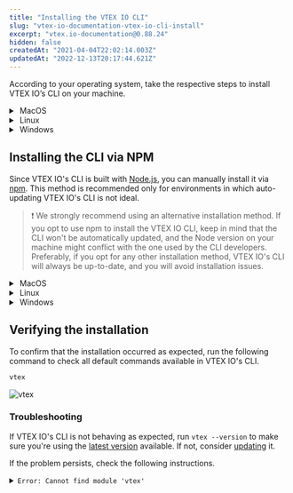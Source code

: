 ```yaml
---
title: "Installing the VTEX IO CLI"
slug: "vtex-io-documentation-vtex-io-cli-install"
excerpt: "vtex.io-documentation@0.88.24"
hidden: false
createdAt: "2021-04-04T22:02:14.003Z"
updatedAt: "2022-12-13T20:17:44.621Z"
---
```


According to your operating system, take the respective steps to install VTEX IO’s CLI on your machine.

<details>
  <summary><span class="fa fa-apple">&nbsp;</span>MacOS</summary>
<br>

- **Brew**

  > ⚠️ Warning
  >
  > For machines running on Apple M1 chip, before installing VTEX IO CLI, install [Rosetta](https://support.apple.com/en-us/HT211861) and enable the machine to use the command-line interface for a Mac with an Intel processor.  To install Rosetta, run the following in your terminal: `/usr/sbin/softwareupdate --install-rosetta --agree-to-license`.

  1. Install **Homebrew** by following the instructions on [**Homebrew website**](https://brew.sh/index).

  ![brew](https://cdn.jsdelivr.net/gh/vtexdocs/dev-portal-content@readme-docs/docs/vtex-io/Reference/vtex-io-documentation-vtex-io-cli-installation-and-command-reference/7a812a5-Screen_Shot_2021-04-20_at_19.49.25_23.png)

  2. Then, install **VTEX IO'S CLI** by running the following command.

  ```sh
  brew tap vtex/vtex
  brew install vtex
  ```

<br>
</details>

<details>
  <summary><span class="fa fa-linux">&nbsp;</span>Linux</summary>
<br>

- **Tarball**

  > ⚠️ Before the installation, check if you have the [curl](https://curl.se/) command-line tool and library installed on your machine.

  Open the terminal and run the following command to install the VTEX IO CLI.

  ```sh
  curl -L https://vtex.io/vtexcli/install | sh
  ```

<br>
</details>

<details>
  <summary><span class="fa fa-windows">&nbsp;</span>Windows</summary>
<br>

- **Installer for Windows**

1. Download the appropriate installer for your Windows system ([64-bit installer](https://vtex.io/vtexcli/install/win-x64); [32-bit installer](https://vtex.io/vtexcli/install/win-x32)).
2. Open the downloaded file and follow the instructions to finish the installation process.
3. Run the Windows Terminal with elevated administrator permission by right-clicking on the Windows Terminal icon and selecting "Run as administrator."
4. Run the following command to complete the installation.

  ```sh
  vtex
  ```

  To which will appear the following message.

  ![](https://cdn.jsdelivr.net/gh/vtexdocs/dev-portal-content@readme-docs/docs/vtex-io/Reference/vtex-io-documentation-vtex-io-cli-installation-and-command-reference/205149759-4b6207c9-b497-4e39-82ff-e1358e72699f_71.png)

  For the next step, you won't need to be in your admin role.

<br>
</details>

## Installing the CLI via NPM

Since VTEX IO's CLI is built with [Node.js](https://nodejs.org/en/), you can manually install it via [npm](https://www.npmjs.com/package/vtex). This method is recommended only for environments in which auto-updating VTEX IO's CLI is not ideal.

> ❗️ We strongly recommend using an alternative installation method. If you opt to use npm to install the VTEX IO CLI, keep in mind that the CLI won't be automatically updated, and the Node version on your machine might conflict with the one used by the CLI developers. Preferably, if you opt for any other installation method, VTEX IO's CLI will always be up-to-date, and you will avoid installation issues.

<details>
  <summary><span class="fa fa-apple">&nbsp;</span>MacOS</summary>
  <br>

  1. Install **Homebrew** by following the instructions on [**Homebrew website**](https://brew.sh/index).

  ![brew](https://cdn.jsdelivr.net/gh/vtexdocs/dev-portal-content@readme-docs/docs/vtex-io/Reference/vtex-io-documentation-vtex-io-cli-installation-and-command-reference/7a812a5-Screen_Shot_2021-04-20_at_19.49.25_92.png)

  2. Install **Node.js** via Homebrew by running the following command.

  ```sh
  brew install node
  ```

  3. Then, install **Yarn**.

  ```sh
  brew install yarn
  ```

4. Finally, install the **VTEX IO CLI**.

  ```sh
  yarn global add vtex
  ```

<br>
</details>

<details>
  <summary><span class="fa fa-linux">&nbsp;</span>Linux</summary>
<br>

  1. Install **Node.js** by running the following command.

  ```sh
  sudo apt install nodejs
  ```

  2. Install **Yarn** by following the [Yarn installation](https://classic.yarnpkg.com/en/docs/install#gentoo-stable) for Linux.
  3. Install the **VTEX IO CLI** by running the following command.

  ```sh
  sudo yarn global add vtex
  ```

<br>
</details>

<details>
  <summary><span class="fa fa-windows">&nbsp;</span>Windows</summary>
<br>

  1. Download and install [**Node.js**](https://nodejs.org/pt-br/download/).
  2. Download and install [**Yarn**](https://classic.yarnpkg.com/en/docs/getting-started).
  3. Run the Windows Terminal with elevated administrator permission by right-clicking on the Windows Terminal icon and selecting "Run as administrator.
  4. Install the **VTEX IO CLI** by running the following command.

  ```sh
  yarn global add vtex
  ```

  5. Run the following command to complete the installation.

  ```sh
  vtex
  ```

  To which will appear the following message.

  ![](https://cdn.jsdelivr.net/gh/vtexdocs/dev-portal-content@readme-docs/docs/vtex-io/Reference/vtex-io-documentation-vtex-io-cli-installation-and-command-reference/205149759-4b6207c9-b497-4e39-82ff-e1358e72699f_156.png)

  For the next step, you won't need to be in your admin role.

<br>
</details>

## Verifying the installation

To confirm that the installation occurred as expected, run the following command to check all default commands available in VTEX IO's CLI.

```sh
vtex
```

![vtex](https://cdn.jsdelivr.net/gh/vtexdocs/dev-portal-content@readme-docs/docs/vtex-io/Reference/vtex-io-documentation-vtex-io-cli-installation-and-command-reference/vtex-command_171.png)

### Troubleshooting

If VTEX IO's CLI is not behaving as expected, run `vtex --version` to make sure you're using the [latest version](https://github.com/vtex/toolbelt/blob/3.x/CHANGELOG.md) available. If not, consider [updating](https://developers.vtex.com/vtex-developer-docs/docs/vtex-io-documentation-vtex-io-cli-update) it.

If the problem persists, check the following instructions.

<details>
  <summary><code>Error: Cannot find module 'vtex'</code></summary>
  <br>

This error is related to [plugins](https://developers.vtex.com/vtex-developer-docs/docs/vtex-io-documentation-vtex-io-vtex-io-cli-plugins) detached from the VTEX IO's CLI base code.

Even though plugins are decoupled from VTEX IO's CLI, they rely on the CLI functionalities. Therefore, this error signalizes that these plugins are failing to access VTEX IO's CLI functionalities.

To solve this problem, you will need to create a [symlink](https://en.wikipedia.org/wiki/Symbolic_link) from `{vtex-folder}/node_modules/vtex` to `{vtex-folder}/`.

According to your operating system, run the following command in the terminal to create a symlink:

- <span class="fa fa-apple">&nbsp;</span> MacOS

  ```sh
  ln -s /usr/local/Cellar/vtex/2.119.2/libexec /usr/local/Cellar/vtex/2.119.2/libexec/node_modules/vtex
  ```

- <span class="fa fa-linux">&nbsp;</span>Linux

  ```sh
  ln -s /usr/local/lib/vtex /usr/local/lib/vtex/node_modules/vtex
  ```

If the error persists, don't hesitate to [open a support ticket](https://help-tickets.vtex.com/smartlink/sso/login/zendesk).
